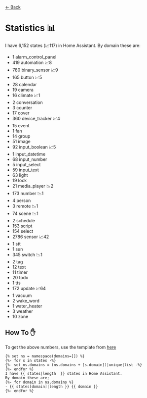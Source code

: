 [<- Back](README.md)
# Statistics 📊
I have 6,152 states (📈117) in Home Assistant.
By domain these are:
-   1 alarm_control_panel
-   419 automation 📈8
-   780 binary_sensor 📈9
-   165 button 📈5
-   28 calendar
-   19 camera
-   16 climate 📈1
-   2 conversation
-   3 counter
-   17 cover
-   360 device_tracker 📈4
-   15 event
-   1 fan
-   14 group
-   51 image
-   92 input_boolean 📈5
-   1 input_datetime
-   68 input_number
-   5 input_select
-   59 input_text
-   63 light
-   19 lock
-   21 media_player 📉2
-   173 number 📉1
-   4 person
-   3 remote 📉1
-   74 scene 📉1
-   2 schedule
-   153 script
-   154 select
-   2786 sensor 📈42
-   1 stt
-   1 sun
-   345 switch 📉1
-   2 tag
-   12 text
-   11 timer
-   20 todo
-   1 tts
-   172 update 📈64
-   1 vacuum
-   2 wake_word
-   1 water_heater
-   3 weather
-   10 zone

## How To ✋
To get the above numbers, use the template from [here](https://www.reddit.com/r/homeassistant/comments/plmy7e/use_this_template_and_show_us_some_details_about/?utm_medium=android_app&utm_source=share)
```
{% set ns = namespace(domains=[]) %}
{%- for s in states -%}
{%- set ns.domains = (ns.domains + [s.domain])|unique|list -%}
{%- endfor %}
I have {{ states|length  }} states in Home Assistant.
By domain these are;
{%- for domain in ns.domains %}
- {{ states[domain]|length }} {{ domain }}
{%- endfor %}
```